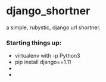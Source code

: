 # django_shortner
a simple, rubystic, django url shortner.

### Starting things up:
- virtualenv with -p Python3
- pip install django==1.11
- 
- 